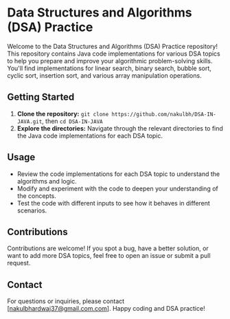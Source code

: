 # Data Structures and Algorithms (DSA) Practice

Welcome to the Data Structures and Algorithms (DSA) Practice repository! This repository contains Java code implementations for various DSA topics to help you prepare and improve your algorithmic problem-solving skills. You'll find implementations for linear search, binary search, bubble sort, cyclic sort, insertion sort, and various array manipulation operations.

## Getting Started

1. **Clone the repository:** `git clone https://github.com/nakulbh/DSA-IN-JAVA.git`, then `cd DSA-IN-JAVA`
2. **Explore the directories:** Navigate through the relevant directories to find the Java code implementations for each DSA topic.

## Usage

- Review the code implementations for each DSA topic to understand the algorithms and logic.
- Modify and experiment with the code to deepen your understanding of the concepts.
- Test the code with different inputs to see how it behaves in different scenarios.

## Contributions

Contributions are welcome! If you spot a bug, have a better solution, or want to add more DSA topics, feel free to open an issue or submit a pull request.

## Contact

For questions or inquiries, please contact [nakulbhardwaj37@gmail.com.com]. Happy coding and DSA practice!

